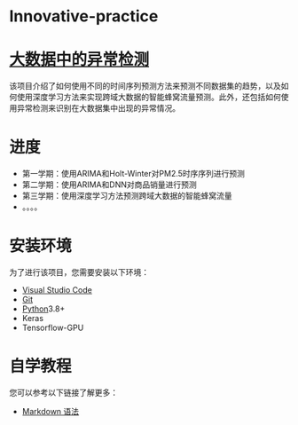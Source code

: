 # Innovative-practice

# [大数据中的异常检测](https://github.com/weixiabing/Innovative-practice)
该项目介绍了如何使用不同的时间序列预测方法来预测不同数据集的趋势，以及如何使用深度学习方法来实现跨域大数据的智能蜂窝流量预测。此外，还包括如何使用异常检测来识别在大数据集中出现的异常情况。
# 进度

+ 第一学期：使用ARIMA和Holt-Winter对PM2.5时序序列进行预测
+ 第二学期：使用ARIMA和DNN对商品销量进行预测
+ 第三学期：使用深度学习方法预测跨域大数据的智能蜂窝流量
+ 。。。。

# 安装环境
为了进行该项目，您需要安装以下环境：
+ [Visual Studio Code](https://code.visualstudio.com/)
+ [Git](https://git-scm.com/)
+ [Python](https://www.python.org/)3.8+
+ Keras
+ Tensorflow-GPU

# 自学教程
您可以参考以下链接了解更多：
+ [Markdown 语法](https://www.runoob.com/markdown/md-link.html)
